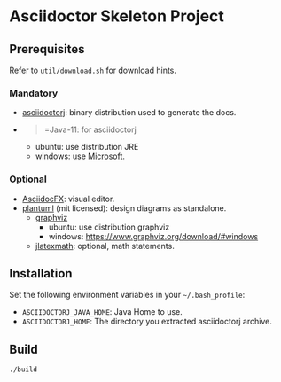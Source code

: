 # Asciidoctor Skeleton Project

## Prerequisites

Refer to `util/download.sh` for download hints.

### Mandatory

* [asciidoctorj](https://github.com/asciidoctor/asciidoctorj): binary distribution used to generate the docs.
* >=Java-11: for asciidoctorj
  * ubuntu: use distribution JRE
  * windows: use [Microsoft](https://docs.microsoft.com/en-us/java/openjdk/download).

### Optional

* [AsciidocFX](https://github.com/asciidocfx/AsciidocFX): visual editor.
* [plantuml](https://plantuml.com/) (mit licensed): design diagrams as standalone.
  * [graphviz](https://www.graphviz.org/)
     * ubuntu: use distribution graphviz
     * windows: https://www.graphviz.org/download/#windows
  * [jlatexmath](https://github.com/opencollab/jlatexmath): optional, math statements.

## Installation

Set the following environment variables in your `~/.bash_profile`:

* `ASCIIDOCTORJ_JAVA_HOME`: Java Home to use.
* `ASCIIDOCTORJ_HOME`: The directory you extracted asciidoctorj archive.

## Build

```sh
./build
```
